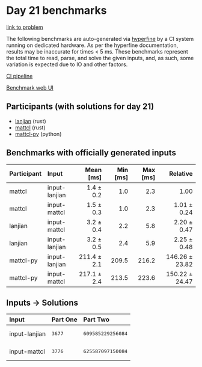 # Day 21 benchmarks

[link to problem](https://adventofcode.com/2023/day/21)

The following benchmarks are auto-generated via
[hyperfine](https://github.com/sharkdp/hyperfine) by a CI system running on
dedicated hardware. As per the hyperfine documentation, results may be
inaccurate for times < 5 ms. These benchmarks represent the total time to read,
parse, and solve the given inputs, and, as such, some variation is expected due
to IO and other factors.

[CI pipeline](http://ci.papercode.net:8080/teams/main/pipelines/aoc2023)

[Benchmark web UI](https://aoc.ancalagon.black)


## Participants (with solutions for day 21)

- [lanjian](https://github.com/lanjian/aoc-2023) (rust)
- [mattcl](https://github.com/mattcl/aoc2023) (rust)
- [mattcl-py](https://github.com/mattcl/aoc2023-py) (python)


## Benchmarks with officially generated inputs

| Participant | Input | Mean [ms] | Min [ms] | Max [ms] | Relative |
|:---|:---|---:|---:|---:|---:|
| mattcl | input-lanjian | 1.4 ± 0.2 | 1.0 | 2.3 | 1.00 |
| mattcl | input-mattcl | 1.5 ± 0.3 | 1.0 | 2.3 | 1.01 ± 0.24 |
| lanjian | input-mattcl | 3.2 ± 0.4 | 2.2 | 5.8 | 2.20 ± 0.47 |
| lanjian | input-lanjian | 3.2 ± 0.5 | 2.4 | 5.9 | 2.25 ± 0.48 |
| mattcl-py | input-lanjian | 211.4 ± 2.1 | 209.5 | 216.2 | 146.26 ± 23.82 |
| mattcl-py | input-mattcl | 217.1 ± 2.4 | 213.5 | 223.6 | 150.22 ± 24.47 |


## Inputs -> Solutions

| Input | Part One | Part Two |
|:---|:---|:---|
|input-lanjian|<pre>3677</pre>|<pre>609585229256084</pre>|
|input-mattcl|<pre>3776</pre>|<pre>625587097150084</pre>|